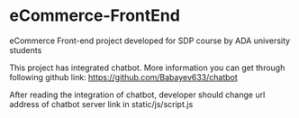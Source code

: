 # eCommerce-FrontEnd
eCommerce Front-end project developed for SDP course by ADA university students

This project has integrated chatbot. More information you can get through following github link:
https://github.com/Babayev633/chatbot

After reading the integration of chatbot, developer should change url address of chatbot server link in static/js/script.js

